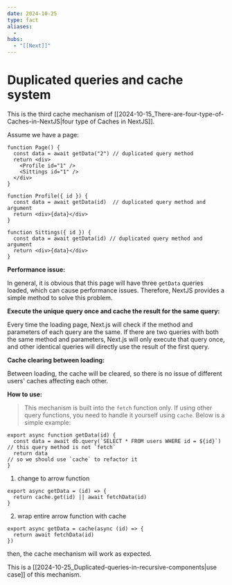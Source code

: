 ```yaml
---
date: 2024-10-25
type: fact
aliases:
  -
hubs:
  - "[[Next]]"
---
```


# Duplicated queries and cache system

This is the third cache mechanism of [[2024-10-15_There-are-four-type-of-Caches-in-NextJS|four type of Caches in NextJS]].

Assume we have a page:

```tsx
function Page() {
  const data = await getData("2") // duplicated query method
  return <div>
    <Profile id="1" />
    <Sittings id="1" />
  </div>
}

function Profile({ id }) {
  const data = await getData(id)  // duplicated query method and argument
  return <div>{data}</div>
}

function Sittings({ id }) {
  const data = await getData(id) // duplicated query method and argument
  return <div>{data}</div>
}

```

**Performance issue:**

In general, it is obvious that this page will have three `getData` queries loaded, which can cause performance issues. Therefore, NextJS provides a simple method to solve this problem.


**Execute the unique query once and cache the result for the same query:**

Every time the loading page, Next.js will check if the method and parameters of each query are the same. If there are two queries with both the same method and parameters, Next.js will only execute that query once, and other identical queries will directly use the result of the first query.


**Cache clearing between loading:**

Between loading, the cache will be cleared, so there is no issue of different users' caches affecting each other.


**How to use:**

>This mechanism is built into the `fetch` function only. If using other query functions, you need to handle it yourself using `cache`. Below is a simple example:

```tsx
export async function getData(id) {
  const data = await db.query(`SELECT * FROM users WHERE id = ${id}`) // this query method is not `fetch`
  return data                                                         // so we should use `cache` to refactor it
}

```

1. change to arrow function

```tsx
export async getData = (id) => {
  return cache.get(id) || await fetchData(id)
}

```

2. wrap entire arrow function with cache

```tsx
export async getData = cache(async (id) => {
  return await fetchData(id)
})

```

then, the cache mechanism will work as expected.

This is a [[2024-10-25_Duplicated-queries-in-recursive-components|use case]] of this mechanism.
```
